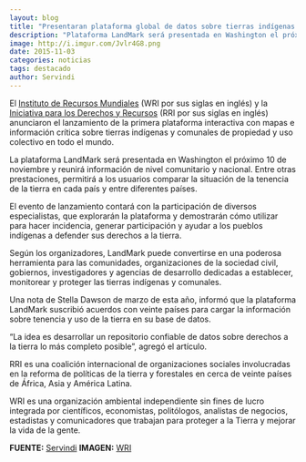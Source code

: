```yaml
---
layout: blog
title: "Presentaran plataforma global de datos sobre tierras indígenas y comunales"
description: "Plataforma LandMark será presentada en Washington el próximo 10 de noviembre. Herramienta servirá a comunidades, sociedad civil, gobiernos y agencias de desarrollo."
image: http://i.imgur.com/Jvlr4G8.png
date: 2015-11-03
categories: noticias
tags: destacado
author: Servindi
---
```


El [Instituto de Recursos Mundiales](http://www.wri.org/) (WRI por sus siglas en inglés) y la [Iniciativa para los Derechos y Recursos](http://www.rightsandresources.org/) (RRI por sus siglas en inglés) anunciaron el lanzamiento de la primera plataforma interactiva con mapas e información crítica sobre tierras indígenas y comunales de propiedad y uso colectivo en todo el mundo.

La plataforma LandMark será presentada en Washington el próximo 10 de noviembre y reunirá información de nivel comunitario y nacional. Entre otras prestaciones, permitirá a los usuarios comparar la situación de la tenencia de la tierra en cada país y entre diferentes países.

El evento de lanzamiento contará con la participación de diversos especialistas, que explorarán la plataforma y demostrarán cómo utilizar para hacer incidencia, generar participación y ayudar a los pueblos indígenas a defender sus derechos a la tierra.

Según los organizadores, LandMark puede convertirse en una poderosa herramienta para las comunidades, organizaciones de la sociedad civil, gobiernos, investigadores y agencias de desarrollo dedicadas a establecer, monitorear y proteger las tierras indígenas y comunales.

Una nota de Stella Dawson de marzo de esta año, informó que la plataforma LandMark suscribió acuerdos con veinte países para cargar la información sobre tenencia y uso de la tierra en su base de datos.

“La idea es desarrollar un repositorio confiable de datos sobre derechos a la tierra lo más completo posible”, agregó el artículo.

RRI es una coalición internacional de organizaciones sociales involucradas en la reforma de políticas de la tierra y forestales en cerca de veinte países de África, Asia y América Latina.

WRI es una organización ambiental independiente sin fines de lucro integrada por científicos, economistas, politólogos, analistas de negocios, estadistas y comunicadores que trabajan para proteger a la Tierra y mejorar la vida de la gente.

<b>FUENTE:</b> [Servindi](http://servindi.org/actualidad/141852)
<b>IMAGEN:</b> [WRI](http://www.wri.org/)
